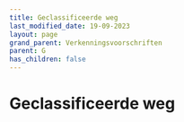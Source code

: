 ```yaml
---
title: Geclassificeerde weg
last_modified_date: 19-09-2023
layout: page
grand_parent: Verkenningsvoorschriften
parent: G
has_children: false
---
```


Geclassificeerde weg
====================

